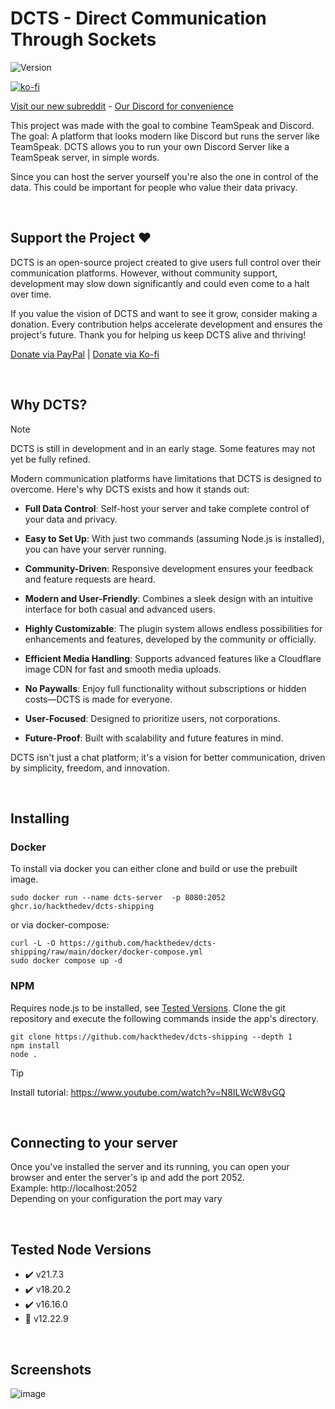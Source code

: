 # DCTS - Direct Communication Through Sockets
![Version](https://img.shields.io/static/v1?label=State&message=Early%20Access&color=orange) 

[![ko-fi](https://ko-fi.com/img/githubbutton_sm.svg)](https://ko-fi.com/M4M719FPNG)
<!-- ![GitHub all releases](https://img.shields.io/github/downloads/hackthedev/dcts-shipping/total?color=success&label=Downloads) -->
[Visit our new subreddit](https://www.reddit.com/r/dcts/) - [Our Discord for convenience](https://discord.gg/AYq8hbRHNR)


This project was made with the goal to combine TeamSpeak and Discord. The goal: A platform that looks modern like Discord but runs the server like TeamSpeak. DCTS allows you to run your own Discord Server like a TeamSpeak server, in simple words.

Since you can host the server yourself you're also the one in control of the data. This could be important for people who value their data privacy.

<br>

## Support the Project ❤️
DCTS is an open-source project created to give users full control over their communication platforms. However, without community support, development may slow down significantly and could even come to a halt over time.

If you value the vision of DCTS and want to see it grow, consider making a donation. Every contribution helps accelerate development and ensures the project's future. Thank you for helping us keep DCTS alive and thriving!

[Donate via PayPal](https://www.paypal.me/devilsstore) | [Donate via Ko-fi](https://ko-fi.com/shydevil)

<br>

## Why DCTS?

> [!NOTE]
> DCTS is still in development and in an early stage. Some features may not yet be fully refined.

Modern communication platforms have limitations that DCTS is designed to overcome. Here's why DCTS exists and how it stands out:

- **Full Data Control**: Self-host your server and take complete control of your data and privacy.

- **Easy to Set Up**: With just two commands (assuming Node.js is installed), you can have your server running.

- **Community-Driven**: Responsive development ensures your feedback and feature requests are heard.

- **Modern and User-Friendly**: Combines a sleek design with an intuitive interface for both casual and advanced users.

- **Highly Customizable**: The plugin system allows endless possibilities for enhancements and features, developed by the community or officially.

- **Efficient Media Handling**: Supports advanced features like a Cloudflare image CDN for fast and smooth media uploads.

- **No Paywalls**: Enjoy full functionality without subscriptions or hidden costs—DCTS is made for everyone.

- **User-Focused**: Designed to prioritize users, not corporations.

- **Future-Proof**: Built with scalability and future features in mind.

DCTS isn't just a chat platform; it's a vision for better communication, driven by simplicity, freedom, and innovation.

<br>

## Installing
### Docker
To install via docker you can either clone and build or use the prebuilt image.
```
sudo docker run --name dcts-server  -p 8080:2052 ghcr.io/hackthedev/dcts-shipping
```
or via docker-compose:
```
curl -L -O https://github.com/hackthedev/dcts-shipping/raw/main/docker/docker-compose.yml
sudo docker compose up -d
```


### NPM
Requires node.js to be installed, see [Tested Versions](https://github.com/hackthedev/dcts-shipping?tab=readme-ov-file#tested-node-versions). Clone the git repository and execute the following commands inside the app's directory.
```
git clone https://github.com/hackthedev/dcts-shipping --depth 1
npm install
node .
```

> [!TIP]
> Install tutorial: https://www.youtube.com/watch?v=N8ILWcW8vGQ

<br>

## Connecting to your server
Once you've installed the server and its running, you can open your browser and enter the server's ip and add the port 2052.<br>
Example: http://localhost:2052<br>
Depending on your configuration the port may vary

<br>

## Tested Node Versions
- ✔️ v21.7.3
- ✔️ v18.20.2
- ✔️ v16.16.0
- 🚫 v12.22.9

<br>

## Screenshots
![image](https://github.com/user-attachments/assets/68806ef4-c7ca-489e-8d3b-690f5e43d737)

 
